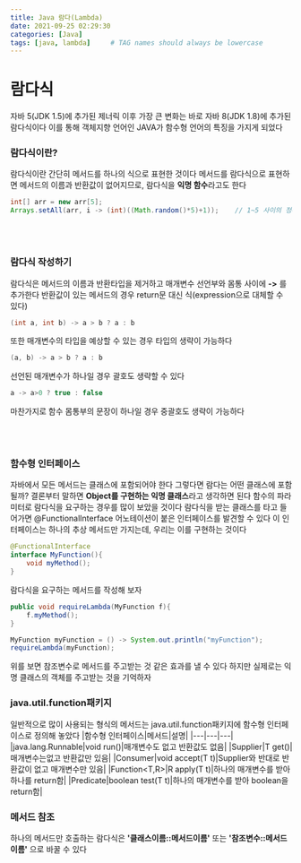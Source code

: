 ```yaml
---
title: Java 람다(Lambda)
date: 2021-09-25 02:29:30
categories: [Java]
tags: [java, lambda]     # TAG names should always be lowercase
---
```

# 람다식
자바 5(JDK 1.5)에 추가된 제너릭 이후 가장 큰 변화는 바로 자바 8(JDK 1.8)에 추가된 람다식이다
이를 통해 객체지향 언어인 JAVA가 함수형 언어의 특징을 가지게 되었다

### 람다식이란?
람다식이란 간단히 메서드를 하나의 식으로 표현한 것이다
메서드를 람다식으로 표현하면 메서드의 이름과 반환값이 없어지므로, 람다식을 **익명 함수**라고도 한다

```java
int[] arr = new arr[5];
Arrays.setAll(arr, i -> (int)((Math.random()*5)+1));    // 1~5 사이의 정수 5개 저장
```
<br><br>

### 람다식 작성하기
람다식은 메서드의 이름과 반환타입을 제거하고 매개변수 선언부와 몸통 사이에 **->** 를 추가한다
반환값이 있는 메서드의 경우 return문 대신 식(expression으로 대체할 수 있다)
```java
(int a, int b) -> a > b ? a : b
```
또한 매개변수의 타입을 예상할 수 있는 경우 타입의 생략이 가능하다
```java
(a, b) -> a > b ? a : b
```
선언된 매개변수가 하나일 경우 괄호도 생략할 수 있다
```java
a -> a>0 ? true : false
```
마찬가지로 함수 몸통부의 문장이 하나일 경우 중괄호도 생략이 가능하다

<br><br>
### 함수형 인터페이스
자바에서 모든 메서드는 클래스에 포함되어야 한다
그렇다면 람다는 어떤 클래스에 포함될까?
결론부터 말하면 **Object를 구현하는 익명 클래스**라고 생각하면 된다
함수의 파라미터로 람다식을 요구하는 경우를 많이 보았을 것이다
람다식을 받는 클래스를 타고 들어가면 @FunctionalInterface 어노테이션이 붙은 인터페이스를 발견할 수 있다
이 인터페이스는 하나의 추상 메서드만 가지는데, 우리는 이를 구현하는 것이다
```java
@FunctionalInterface
interface MyFunction(){
    void myMethod();
}
```
람다식을 요구하는 메서드를 작성해 보자
```java
public void requireLambda(MyFunction f){
    f.myMethod();
}

MyFunction myFunction = () -> System.out.println("myFunction");
requireLambda(myFunction);
```
위를 보면 참조변수로 메서드를 주고받는 것 같은 효과를 낼 수 있다
하지만 실제로는 익명 클래스의 객체를 주고받는 것을 기억하자

### java.util.function패키지
일반적으로 많이 사용되는 형식의 메서드는 java.util.function패키지에 함수형 인터페이스로 정의해 놓았다
|함수형 인터페이스|메서드|설명|
|---|---|---|
|java.lang.Runnable|void run()|매개변수도 없고 반환값도 없음|
|Supplier<T>|T get()|매개변수는없고 반환값만 있음|
|Consumer<T>|void accept(T t)|Supplier와 반대로 반환값이 없고 매개변수만 있음|
|Function<T,R>|R apply(T t)|하나의 매개변수를 받아 하나를 return함|
|Predicate<T>|boolean test(T t)|하나의 매개변수를 받아 boolean을 return함|

### 메서드 참조
하나의 메서드만 호출하는 람다식은 **'클래스이름::메서드이름'** 또는 **'참조변수::메서드이름'** 으로 바꿀 수 있다

